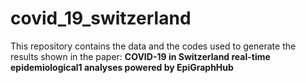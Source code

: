 # covid_19_switzerland
This repository contains the data and the codes used to generate the results shown in the paper: **COVID-19 in Switzerland real-time epidemiological1 analyses powered by EpiGraphHub** 
